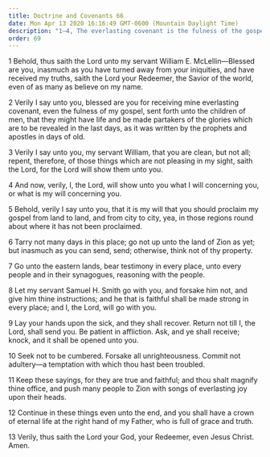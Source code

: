 ```yaml
---
title: Doctrine and Covenants 66
date: Mon Apr 13 2020 16:16:49 GMT-0600 (Mountain Daylight Time)
description: "1–4, The everlasting covenant is the fulness of the gospel; 5–8, Elders are to preach, testify, and reason with the people; 9–13, Faithful ministerial service ensures an inheritance of eternal life."
order: 69
---
```


1 Behold, thus saith the Lord unto my servant William E. McLellin—Blessed are you, inasmuch as you have turned away from your iniquities, and have received my truths, saith the Lord your Redeemer, the Savior of the world, even of as many as believe on my name.

2 Verily I say unto you, blessed are you for receiving mine everlasting covenant, even the fulness of my gospel, sent forth unto the children of men, that they might have life and be made partakers of the glories which are to be revealed in the last days, as it was written by the prophets and apostles in days of old.

3 Verily I say unto you, my servant William, that you are clean, but not all; repent, therefore, of those things which are not pleasing in my sight, saith the Lord, for the Lord will show them unto you.

4 And now, verily, I, the Lord, will show unto you what I will concerning you, or what is my will concerning you.

5 Behold, verily I say unto you, that it is my will that you should proclaim my gospel from land to land, and from city to city, yea, in those regions round about where it has not been proclaimed.

6 Tarry not many days in this place; go not up unto the land of Zion as yet; but inasmuch as you can send, send; otherwise, think not of thy property.

7 Go unto the eastern lands, bear testimony in every place, unto every people and in their synagogues, reasoning with the people.

8 Let my servant Samuel H. Smith go with you, and forsake him not, and give him thine instructions; and he that is faithful shall be made strong in every place; and I, the Lord, will go with you.

9 Lay your hands upon the sick, and they shall recover. Return not till I, the Lord, shall send you. Be patient in affliction. Ask, and ye shall receive; knock, and it shall be opened unto you.

10 Seek not to be cumbered. Forsake all unrighteousness. Commit not adultery—a temptation with which thou hast been troubled.

11 Keep these sayings, for they are true and faithful; and thou shalt magnify thine office, and push many people to Zion with songs of everlasting joy upon their heads.

12 Continue in these things even unto the end, and you shall have a crown of eternal life at the right hand of my Father, who is full of grace and truth.

13 Verily, thus saith the Lord your God, your Redeemer, even Jesus Christ. Amen.
